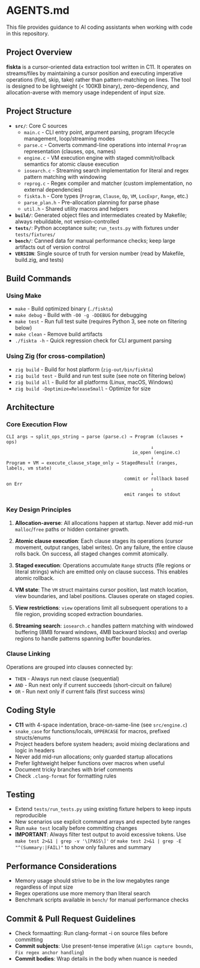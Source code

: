 # AGENTS.md

This file provides guidance to AI coding assistants when working with code in this repository.

## Project Overview

**fiskta** is a cursor-oriented data extraction tool written in C11. It operates on streams/files by maintaining a cursor position and executing imperative operations (find, skip, take) rather than pattern-matching on lines. The tool is designed to be lightweight (< 100KB binary), zero-dependency, and allocation-averse with memory usage independent of input size.

## Project Structure

- **`src/`**: Core C sources
  - `main.c` - CLI entry point, argument parsing, program lifecycle management, loop/streaming modes
  - `parse.c` - Converts command-line operations into internal `Program` representation (clauses, ops, names)
  - `engine.c` - VM execution engine with staged commit/rollback semantics for atomic clause execution
  - `iosearch.c` - Streaming search implementation for literal and regex pattern matching with windowing
  - `reprog.c` - Regex compiler and matcher (custom implementation, no external dependencies)
  - `fiskta.h` - Core types (`Program`, `Clause`, `Op`, `VM`, `LocExpr`, `Range`, etc.)
  - `parse_plan.h` - Pre-allocation planning for parse phase
  - `util.h` - Shared utility macros and helpers
- **`build/`**: Generated object files and intermediates created by Makefile; always rebuildable, not version-controlled
- **`tests/`**: Python acceptance suite; `run_tests.py` with fixtures under `tests/fixtures/`
- **`bench/`**: Canned data for manual performance checks; keep large artifacts out of version control
- **`VERSION`**: Single source of truth for version number (read by Makefile, build.zig, and tests)

## Build Commands

### Using Make

- `make` - Build optimized binary (`./fiskta`)
- `make debug` - Build with `-O0 -g -DDEBUG` for debugging
- `make test` - Run full test suite (requires Python 3, see note on filtering below)
- `make clean` - Remove build artifacts
- `./fiskta -h` - Quick regression check for CLI argument parsing

### Using Zig (for cross-compilation)

- `zig build` - Build for host platform (`zig-out/bin/fiskta`)
- `zig build test` - Build and run test suite (see note on filtering below)
- `zig build all` - Build for all platforms (Linux, macOS, Windows)
- `zig build -Doptimize=ReleaseSmall` - Optimize for size

## Architecture

### Core Execution Flow

```
CLI args → split_ops_string → parse (parse.c) → Program (clauses + ops)
                                                      ↓
                                               io_open (engine.c)
                                                      ↓
Program + VM → execute_clause_stage_only → StagedResult (ranges, labels, vm state)
                                                      ↓
                                            commit or rollback based on Err
                                                      ↓
                                            emit ranges to stdout
```

### Key Design Principles

1. **Allocation-averse**: All allocations happen at startup. Never add mid-run `malloc`/`free` paths or hidden container growth.

2. **Atomic clause execution**: Each clause stages its operations (cursor movement, output ranges, label writes). On any failure, the entire clause rolls back. On success, all staged changes commit atomically.

3. **Staged execution**: Operations accumulate `Range` structs (file regions or literal strings) which are emitted only on clause success. This enables atomic rollback.

4. **VM state**: The `VM` struct maintains cursor position, last match location, view boundaries, and label positions. Clauses operate on staged copies.

5. **View restrictions**: `view` operations limit all subsequent operations to a file region, providing scoped extraction boundaries.

6. **Streaming search**: `iosearch.c` handles pattern matching with windowed buffering (8MB forward windows, 4MB backward blocks) and overlap regions to handle patterns spanning buffer boundaries.

### Clause Linking

Operations are grouped into clauses connected by:
- `THEN` - Always run next clause (sequential)
- `AND` - Run next only if current succeeds (short-circuit on failure)
- `OR` - Run next only if current fails (first success wins)

## Coding Style

- **C11** with 4-space indentation, brace-on-same-line (see `src/engine.c`)
- `snake_case` for functions/locals, `UPPERCASE` for macros, prefixed structs/enums
- Project headers before system headers; avoid mixing declarations and logic in headers
- Never add mid-run allocations; only guarded startup allocations
- Prefer lightweight helper functions over macros when useful
- Document tricky branches with brief comments
- Check `.clang-format` for formatting rules

## Testing

- Extend `tests/run_tests.py` using existing fixture helpers to keep inputs reproducible
- New scenarios use explicit command arrays and expected byte ranges
- Run `make test` locally before committing changes
- **IMPORTANT**: Always filter test output to avoid excessive tokens. Use `make test 2>&1 | grep -v '\[PASS\]'` or `make test 2>&1 | grep -E "^(Summary:|FAIL)"` to show only failures and summary

## Performance Considerations

- Memory usage should strive to be in the low megabytes range regardless of input size
- Regex operations use more memory than literal search
- Benchmark scripts available in `bench/` for manual performance checks

## Commit & Pull Request Guidelines

- Check formaatting: Run clang-format -i on source files before committing
- **Commit subjects**: Use present-tense imperative (`Align capture bounds`, `Fix regex anchor handling`)
- **Commit bodies**: Wrap details in the body when nuance is needed
